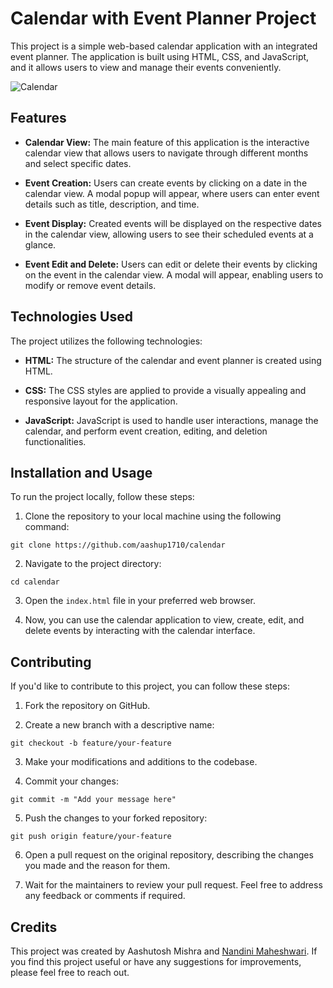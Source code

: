# Calendar with Event Planner Project

This project is a simple web-based calendar application with an integrated event planner. The application is built using HTML, CSS, and JavaScript, and it allows users to view and manage their events conveniently.

![Calendar](https://github.com/aashup1710/calendar/assets/72152262/45ce4060-fe6d-4c01-be3d-558890f42cb3)


## Features

- **Calendar View:** The main feature of this application is the interactive calendar view that allows users to navigate through different months and select specific dates.

- **Event Creation:** Users can create events by clicking on a date in the calendar view. A modal popup will appear, where users can enter event details such as title, description, and time.

- **Event Display:** Created events will be displayed on the respective dates in the calendar view, allowing users to see their scheduled events at a glance.

- **Event Edit and Delete:** Users can edit or delete their events by clicking on the event in the calendar view. A modal will appear, enabling users to modify or remove event details.

## Technologies Used

The project utilizes the following technologies:

- **HTML:** The structure of the calendar and event planner is created using HTML.

- **CSS:** The CSS styles are applied to provide a visually appealing and responsive layout for the application.

- **JavaScript:** JavaScript is used to handle user interactions, manage the calendar, and perform event creation, editing, and deletion functionalities.

## Installation and Usage

To run the project locally, follow these steps:

1. Clone the repository to your local machine using the following command:

```
git clone https://github.com/aashup1710/calendar
```

2. Navigate to the project directory:

```
cd calendar
```

3. Open the `index.html` file in your preferred web browser.

4. Now, you can use the calendar application to view, create, edit, and delete events by interacting with the calendar interface.

## Contributing

If you'd like to contribute to this project, you can follow these steps:

1. Fork the repository on GitHub.

2. Create a new branch with a descriptive name:

```
git checkout -b feature/your-feature
```

3. Make your modifications and additions to the codebase.

4. Commit your changes:

```
git commit -m "Add your message here"
```

5. Push the changes to your forked repository:

```
git push origin feature/your-feature
```

6. Open a pull request on the original repository, describing the changes you made and the reason for them.

7. Wait for the maintainers to review your pull request. Feel free to address any feedback or comments if required.

## Credits

This project was created by Aashutosh Mishra and [Nandini Maheshwari](https://github.com/Maheshwari-Nandini). If you find this project useful or have any suggestions for improvements, please feel free to reach out.
